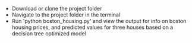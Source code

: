 <ul>
	<li>Download or clone the project folder</li>
	<li>Navigate to the project folder in the terminal</li>
	<li>Run 'python boston_housing.py' and view the output for info on boston housing prices, and predicted values for three houses based on a decision tree optimized model</li>
</ul>
